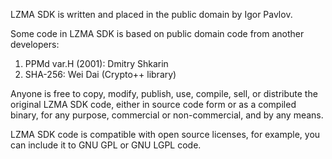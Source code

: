 LZMA SDK is written and placed in the public domain by Igor Pavlov.

Some code in LZMA SDK is based on public domain code from another developers:
  1) PPMd var.H (2001): Dmitry Shkarin
  2) SHA-256: Wei Dai (Crypto++ library)

Anyone is free to copy, modify, publish, use, compile, sell, or distribute the 
original LZMA SDK code, either in source code form or as a compiled binary, for 
any purpose, commercial or non-commercial, and by any means.

LZMA SDK code is compatible with open source licenses, for example, you can 
include it to GNU GPL or GNU LGPL code.